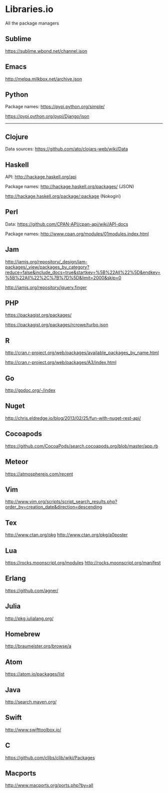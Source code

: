 # Libraries.io

All the package managers

## Sublime

https://sublime.wbond.net/channel.json

## Emacs

http://melpa.milkbox.net/archive.json

## Python

Package names: https://pypi.python.org/simple/

https://pypi.python.org/pypi/Django/json


----


## Clojure

Data sources: https://github.com/ato/clojars-web/wiki/Data

## Haskell

API: http://hackage.haskell.org/api

Package names: http://hackage.haskell.org/packages/ (JSON)

http://hackage.haskell.org/package/:package (Nokogiri)

## Perl

Data: https://github.com/CPAN-API/cpan-api/wiki/API-docs

Package names: http://www.cpan.org/modules/01modules.index.html

## Jam

http://jamjs.org/repository/_design/jam-packages/_view/packages_by_category?reduce=false&include_docs=true&startkey=%5B%22All%22%5D&endkey=%5B%22All%22%2C%7B%7D%5D&limit=2000&skip=0

http://jamjs.org/repository/jquery.finger

## PHP

https://packagist.org/packages/

https://packagist.org/packages/rcrowe/turbo.json

## R

http://cran.r-project.org/web/packages/available_packages_by_name.html

http://cran.r-project.org/web/packages/A3/index.html

## Go

http://godoc.org/-/index

## Nuget

http://chris.eldredge.io/blog/2013/02/25/fun-with-nuget-rest-api/

## Cocoapods

https://github.com/CocoaPods/search.cocoapods.org/blob/master/app.rb

## Meteor

https://atmospherejs.com/recent

## Vim

http://www.vim.org/scripts/script_search_results.php?order_by=creation_date&direction=descending

## Tex

http://www.ctan.org/pkg
http://www.ctan.org/pkg/a0poster

## Lua

https://rocks.moonscript.org/modules
http://rocks.moonscript.org/manifest

## Erlang

https://github.com/agner/

## Julia

http://pkg.julialang.org/

## Homebrew

http://braumeister.org/browse/a

## Atom

https://atom.io/packages/list

## Java

http://search.maven.org/

## Swift

http://www.swifttoolbox.io/

## C

https://github.com/clibs/clib/wiki/Packages

## Macports

http://www.macports.org/ports.php?by=all
